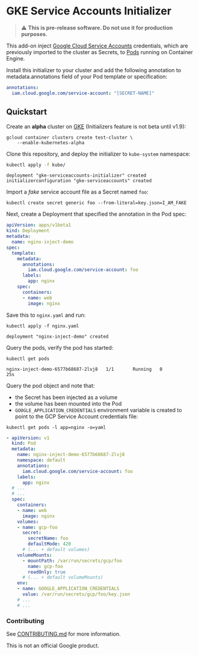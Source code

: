 # GKE Service Accounts Initializer

> :warning: **This is pre-release software. Do not use it for production
> purposes.**

This add-on inject [Google Cloud Service Accounts][sa] credentials, which are
previously imported to the cluster as Secrets, to [Pods] running on Container
Engine.

[sa]: https://cloud.google.com/compute/docs/access/service-accounts
[Pods]: https://kubernetes.io/docs/concepts/workloads/pods/pod/
[GKE]: https://cloud.google.com/container-engine/

Install this initializer to your cluster and add the following annotation to
metadata.annotations field of your Pod template or specification:

```yaml
annotations:
  iam.cloud.google.com/service-account: "[SECRET-NAME]"
```

## Quickstart

Create an **alpha** cluster on [GKE] (Initializers feature is not beta until v1.9):

    gcloud container clusters create test-cluster \
        --enable-kubernetes-alpha

Clone this repository, and deploy the initializer to `kube-system` namespace:

```sh
kubectl apply -f kube/
```
```
deployment "gke-serviceaccounts-initializer" created
initializerconfiguration "gke-serviceaccounts" created
```

Import a _fake_ service account file as a Secret named `foo`:

    kubectl create secret generic foo --from-literal=key.json=I_AM_FAKE

Next, create a Deployment that specified the annotation in the Pod spec:

```yaml
apiVersion: apps/v1beta1
kind: Deployment
metadata:
  name: nginx-inject-demo
spec:
  template:
    metadata:
      annotations:
        iam.cloud.google.com/service-account: foo
      labels:
        app: nginx
    spec:
      containers:
      - name: web
        image: nginx
```

Save this to `nginx.yaml` and run:

```
kubectl apply -f nginx.yaml
```
```
deployment "nginx-inject-demo" created
```

Query the pods, verify the pod has started:

```
kubectl get pods
```
```
nginx-inject-demo-6577b68687-2lvj8   1/1       Running   0          25s
```

Query the pod object and note that:
- the Secret has been injected as a volume
- the volume has been mounted into the Pod
- `GOOGLE_APPLICATION_CREDENTIALS` environment variable is created to point
  to the GCP Service Account credentials file:

```
kubectl get pods -l app=nginx -o=yaml
```
```yaml
- apiVersion: v1
  kind: Pod
  metadata:
    name: nginx-inject-demo-6577b68687-2lvj8
    namespace: default
    annotations:
      iam.cloud.google.com/service-account: foo
    labels:
      app: nginx
  # ...
  # ...
  spec:
    containers:
    - name: web
      image: nginx
    volumes:
    - name: gcp-foo
      secret:
        secretName: foo
        defaultMode: 420
      # (... + default volumes)
    volumeMounts:
      - mountPath: /var/run/secrets/gcp/foo
        name: gcp-foo
        readOnly: true
      # (... + default volumeMounts)
    env:
    - name: GOOGLE_APPLICATION_CREDENTIALS
      value: /var/run/secrets/gcp/foo/key.json
    # ...
    # ...
```

### Contributing

See [CONTRIBUTING.md](CONTRIBUTING.md) for more information.

This is not an official Google product.
